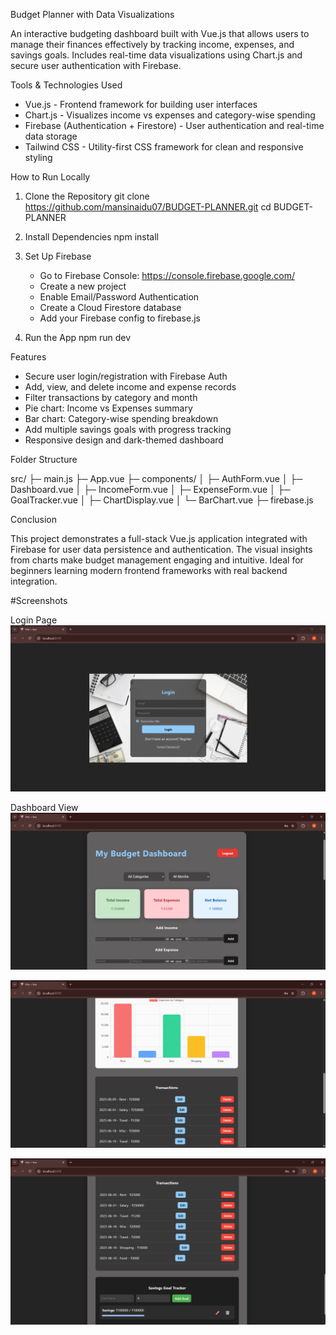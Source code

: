 Budget Planner with Data Visualizations

An interactive budgeting dashboard built with Vue.js that allows users to manage their finances effectively by tracking income, expenses, and savings goals. Includes real-time data visualizations using Chart.js and secure user authentication with Firebase.

Tools & Technologies Used

- Vue.js - Frontend framework for building user interfaces
- Chart.js - Visualizes income vs expenses and category-wise spending
- Firebase (Authentication + Firestore) - User authentication and real-time data storage
- Tailwind CSS - Utility-first CSS framework for clean and responsive styling

How to Run Locally

1. Clone the Repository
   git clone https://github.com/mansinaidu07/BUDGET-PLANNER.git
   cd BUDGET-PLANNER

2. Install Dependencies
   npm install

3. Set Up Firebase
   - Go to Firebase Console: https://console.firebase.google.com/
   - Create a new project
   - Enable Email/Password Authentication
   - Create a Cloud Firestore database
   - Add your Firebase config to firebase.js

4. Run the App
   npm run dev

Features

- Secure user login/registration with Firebase Auth
- Add, view, and delete income and expense records
- Filter transactions by category and month
- Pie chart: Income vs Expenses summary
- Bar chart: Category-wise spending breakdown
- Add multiple savings goals with progress tracking
- Responsive design and dark-themed dashboard

Folder Structure

src/
├─ main.js
├─ App.vue
├─ components/
│  ├─ AuthForm.vue
│  ├─ Dashboard.vue
│  ├─ IncomeForm.vue
│  ├─ ExpenseForm.vue
│  ├─ GoalTracker.vue
│  ├─ ChartDisplay.vue
│  └─ BarChart.vue
├─ firebase.js

Conclusion

This project demonstrates a full-stack Vue.js application integrated with Firebase for user data persistence and authentication. The visual insights from charts make budget management engaging and intuitive. Ideal for beginners learning modern frontend frameworks with real backend integration.

#Screenshots

Login Page
![Login Page](src/assets/loginpage.png)

Dashboard View
![Dashboard 1](src/assets/dashboard1.png)

![Dashboard 2](src/assets/dashboard2.png)

![Dashboard 3](src/assets/dashboard3.png)
